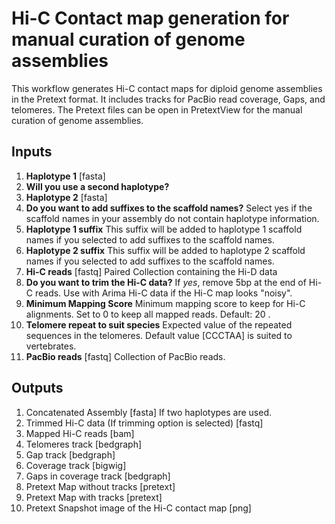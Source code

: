 # Hi-C Contact map generation for manual curation of genome assemblies

This workflow generates Hi-C contact maps for diploid genome assemblies in the Pretext format. It includes tracks for PacBio read coverage, Gaps, and telomeres. The Pretext files can be open in PretextView for the manual curation of genome assemblies. 


## Inputs

1. **Haplotype 1** [fasta]
2. **Will you use a second haplotype?** 
3. **Haplotype 2** [fasta]
4. **Do you want to add suffixes to the scaffold names?** Select yes if the scaffold names in your assembly do not contain haplotype information.
5. **Haplotype 1 suffix** This suffix will be added to haplotype 1 scaffold names if you selected to add suffixes to the scaffold names.
6. **Haplotype 2 suffix** This suffix will be added to haplotype 2 scaffold names if you selected to add suffixes to the scaffold names.
7. **Hi-C reads**  [fastq] Paired Collection containing the Hi-D data
8. **Do you want to trim the Hi-C data?** If *yes*, remove 5bp at the end of Hi-C reads. Use with Arima Hi-C data if the Hi-C map looks "noisy".
9. **Minimum Mapping Score** Minimum mapping score to keep for Hi-C alignments. Set to 0 to keep all mapped reads. Default: 20 .
10. **Telomere repeat to suit species** Expected value of the repeated sequences in the telomeres. Default value [CCCTAA] is suited to vertebrates.
11. **PacBio reads** [fastq] Collection of PacBio reads.


## Outputs

1. Concatenated Assembly [fasta] If two haplotypes are used. 
2. Trimmed Hi-C data (If trimming option is selected) [fastq]
3. Mapped Hi-C reads [bam]
4. Telomeres track [bedgraph]
5. Gap track [bedgraph] 
6. Coverage track [bigwig]
7. Gaps in coverage track [bedgraph]
7. Pretext Map without tracks [pretext]
8. Pretext Map with tracks [pretext]
9. Pretext Snapshot image of the Hi-C contact map [png]
